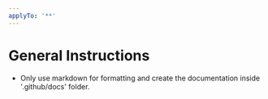 ```yaml
---
applyTo: '**'
---
```

# General Instructions
- Only use markdown for formatting and create the documentation inside '.github/docs' folder.
